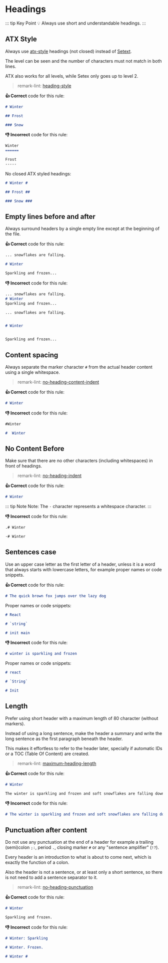 # Headings

::: tip Key Point
:bulb: Always use short and understandable headings.
:::
<!-- vale off -->
## ATX Style
<!-- vale on -->
Always use [atx-style](http://www.aaronsw.com/2002/atx/intro "Link explaining what atx-style is") headings (not closed) instead of [Setext](http://docutils.sourceforge.net/mirror/setext.html "Link explaining what Setext is").

The level can be seen and the number of characters must not match in both lines.

ATX also works for all levels, while Setex only goes up to level 2.

> remark-lint: [heading-style](https://github.com/remarkjs/remark-lint/tree/master/packages/remark-lint-heading-style "Link to remarkjs docs")

**:thumbsup: Correct** code for this rule:

```markdown
# Winter

## Frost

### Snow
```

**:thumbsdown: Incorrect** code for this rule:

```markdown
Winter
======

Frost
-----
```

No closed ATX styled headings:

```markdown
# Winter #

## Frost ##

### Snow ###
```

## Empty lines before and after

Always surround headers by a single empty line except at the beginning of the file.

**:thumbsup: Correct** code for this rule:

```markdown
... snowflakes are falling.

# Winter

Sparkling and frozen...
```

**:thumbsdown: Incorrect** code for this rule:

```markdown
... snowflakes are falling.
# Winter
Sparkling and frozen...
```

```markdown
... snowflakes are falling.


# Winter


Sparkling and frozen...
```

## Content spacing

Always separate the marker character `#` from the actual header content using a single whitespace.

> remark-lint: [no-heading-content-indent](https://github.com/remarkjs/remark-lint/tree/master/packages/remark-lint-no-heading-content-indent "Link to remarkjs docs")

**:thumbsup: Correct** code for this rule:

```markdown
# Winter
```

**:thumbsdown: Incorrect** code for this rule:

```markdown
#Winter
```

```markdown
#  Winter
```

## No Content Before

Make sure that there are no other characters (including whitespaces) in front of headings.

> remark-lint: [no-heading-indent](https://github.com/remarkjs/remark-lint/tree/master/packages/remark-lint-no-heading-content-indent "Link to remarkjs docs")

**:thumbsup: Correct** code for this rule:

```markdown
# Winter
```

::: tip Note
Note: The `·` character represents a whitespace character.
:::

**:thumbsdown: Incorrect** code for this rule:

```markdown
.# Winter
```

```markdown
·# Winter
```

## Sentences case

Use an upper case letter as the first letter of a header, unless it is a word that always starts with lowercase letters, for example proper names or code snippets.

**:thumbsup: Correct** code for this rule:

```markdown
# The quick brown fox jumps over the lazy dog
```

Proper names or code snippets:

```markdown
# React

# `string`

# init main
```

**:thumbsdown: Incorrect** code for this rule:

```markdown
# winter is sparkling and frozen
```

Proper names or code snippets:

```markdown
# react

# `String`

# Init
```

## Length

Prefer using short header with a maximum length of 80 character (without markers).

Instead of using a long sentence, make the header a summary and write the long sentence as the first paragraph beneath the header.

This makes it effortless to refer to the header later, specially if automatic IDs or a TOC (Table Of Content) are created.

> remark-lint: [maximum-heading-length](https://github.com/remarkjs/remark-lint/tree/master/packages/remark-lint-maximum-heading-length "Link to remarkjs docs")

**:thumbsup: Correct** code for this rule:

```markdown
# Winter

The winter is sparkling and frozen and soft snowflakes are falling down on the world!
```

**:thumbsdown: Incorrect** code for this rule:

```markdown
# The winter is sparkling and frozen and soft snowflakes are falling down on the world!
```

## Punctuation after content

Do not use any punctuation at the end of a header for example a trailing (semi)colon `;:`, period `.`, closing marker `#` or any "sentence amplifier" (`!?`).

Every header is an introduction to what is about to come next, which is exactly the function of a colon.

Also the header is not a sentence, or at least only a short sentence, so there is not need to add a sentence separator to it.

> remark-lint: [no-heading-punctuation](https://github.com/remarkjs/remark-lint/tree/master/packages/remark-lint-no-heading-punctuation "Link to remarkjs docs")

**:thumbsup: Correct** code for this rule:

```markdown
# Winter

Sparkling and frozen.
```

**:thumbsdown: Incorrect** code for this rule:

```markdown
# Winter: Sparkling
```

```markdown
# Winter. Frozen.
```

```markdown
# Winter #
```
